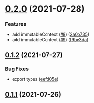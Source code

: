 # [0.2.0](https://github.com/zcong1993/context-async-hooks/compare/v0.1.2...v0.2.0) (2021-07-28)

### Features

- add immutableContext ([#8](https://github.com/zcong1993/context-async-hooks/issues/8)) ([2a0b735](https://github.com/zcong1993/context-async-hooks/commit/2a0b73569f8d6a4badf41f6c90fdb65243331734))
- add immutableContext ([#9](https://github.com/zcong1993/context-async-hooks/issues/9)) ([f9be3da](https://github.com/zcong1993/context-async-hooks/commit/f9be3da6a525de34289db5eca416daec868f6bf9))

## [0.1.2](https://github.com/zcong1993/context-async-hooks/compare/v0.1.1...v0.1.2) (2021-07-27)

### Bug Fixes

- export types ([eefd05e](https://github.com/zcong1993/context-async-hooks/commit/eefd05ed22de4cfdfd8748a0559cc549b86397b8))

## [0.1.1](https://github.com/zcong1993/context-async-hooks/compare/v0.1.0...v0.1.1) (2021-07-26)
